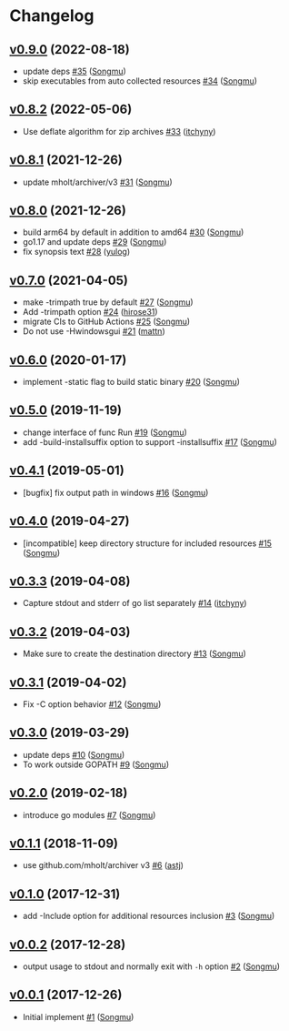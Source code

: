# Changelog

## [v0.9.0](https://github.com/Songmu/goxz/compare/v0.8.2...v0.9.0) (2022-08-18)

* update deps [#35](https://github.com/Songmu/goxz/pull/35) ([Songmu](https://github.com/Songmu))
* skip executables from auto collected resources [#34](https://github.com/Songmu/goxz/pull/34) ([Songmu](https://github.com/Songmu))

## [v0.8.2](https://github.com/Songmu/goxz/compare/v0.8.1...v0.8.2) (2022-05-06)

* Use deflate algorithm for zip archives [#33](https://github.com/Songmu/goxz/pull/33) ([itchyny](https://github.com/itchyny))

## [v0.8.1](https://github.com/Songmu/goxz/compare/v0.8.0...v0.8.1) (2021-12-26)

* update mholt/archiver/v3 [#31](https://github.com/Songmu/goxz/pull/31) ([Songmu](https://github.com/Songmu))

## [v0.8.0](https://github.com/Songmu/goxz/compare/v0.7.0...v0.8.0) (2021-12-26)

* build arm64 by default in addition to amd64 [#30](https://github.com/Songmu/goxz/pull/30) ([Songmu](https://github.com/Songmu))
* go1.17 and update deps [#29](https://github.com/Songmu/goxz/pull/29) ([Songmu](https://github.com/Songmu))
* fix synopsis text [#28](https://github.com/Songmu/goxz/pull/28) ([yulog](https://github.com/yulog))

## [v0.7.0](https://github.com/Songmu/goxz/compare/v0.6.0...v0.7.0) (2021-04-05)

* make -trimpath true by default [#27](https://github.com/Songmu/goxz/pull/27) ([Songmu](https://github.com/Songmu))
* Add -trimpath option [#24](https://github.com/Songmu/goxz/pull/24) ([hirose31](https://github.com/hirose31))
* migrate CIs to GitHub Actions [#25](https://github.com/Songmu/goxz/pull/25) ([Songmu](https://github.com/Songmu))
* Do not use -Hwindowsgui [#21](https://github.com/Songmu/goxz/pull/21) ([mattn](https://github.com/mattn))

## [v0.6.0](https://github.com/Songmu/goxz/compare/v0.5.0...v0.6.0) (2020-01-17)

* implement -static flag to build static binary [#20](https://github.com/Songmu/goxz/pull/20) ([Songmu](https://github.com/Songmu))

## [v0.5.0](https://github.com/Songmu/goxz/compare/v0.4.1...v0.5.0) (2019-11-19)

* change interface of func Run [#19](https://github.com/Songmu/goxz/pull/19) ([Songmu](https://github.com/Songmu))
* add -build-installsuffix option to support -installsuffix [#17](https://github.com/Songmu/goxz/pull/17) ([Songmu](https://github.com/Songmu))

## [v0.4.1](https://github.com/Songmu/goxz/compare/v0.4.0...v0.4.1) (2019-05-01)

* [bugfix] fix output path in windows [#16](https://github.com/Songmu/goxz/pull/16) ([Songmu](https://github.com/Songmu))

## [v0.4.0](https://github.com/Songmu/goxz/compare/v0.3.3...v0.4.0) (2019-04-27)

* [incompatible] keep directory structure for included resources [#15](https://github.com/Songmu/goxz/pull/15) ([Songmu](https://github.com/Songmu))

## [v0.3.3](https://github.com/Songmu/goxz/compare/v0.3.2...v0.3.3) (2019-04-08)

* Capture stdout and stderr of go list separately [#14](https://github.com/Songmu/goxz/pull/14) ([itchyny](https://github.com/itchyny))

## [v0.3.2](https://github.com/Songmu/goxz/compare/v0.3.1...v0.3.2) (2019-04-03)

* Make sure to create the destination directory [#13](https://github.com/Songmu/goxz/pull/13) ([Songmu](https://github.com/Songmu))

## [v0.3.1](https://github.com/Songmu/goxz/compare/v0.3.0...v0.3.1) (2019-04-02)

* Fix -C option behavior [#12](https://github.com/Songmu/goxz/pull/12) ([Songmu](https://github.com/Songmu))

## [v0.3.0](https://github.com/Songmu/goxz/compare/v0.2.0...v0.3.0) (2019-03-29)

* update deps [#10](https://github.com/Songmu/goxz/pull/10) ([Songmu](https://github.com/Songmu))
* To work outside GOPATH [#9](https://github.com/Songmu/goxz/pull/9) ([Songmu](https://github.com/Songmu))

## [v0.2.0](https://github.com/Songmu/goxz/compare/v0.1.1...v0.2.0) (2019-02-18)

* introduce go modules [#7](https://github.com/Songmu/goxz/pull/7) ([Songmu](https://github.com/Songmu))

## [v0.1.1](https://github.com/Songmu/goxz/compare/v0.1.0...v0.1.1) (2018-11-09)

* use github.com/mholt/archiver v3 [#6](https://github.com/Songmu/goxz/pull/6) ([astj](https://github.com/astj))

## [v0.1.0](https://github.com/Songmu/goxz/compare/v0.0.2...v0.1.0) (2017-12-31)

* add -Include option for additional resources inclusion [#3](https://github.com/Songmu/goxz/pull/3) ([Songmu](https://github.com/Songmu))

## [v0.0.2](https://github.com/Songmu/goxz/compare/v0.0.1...v0.0.2) (2017-12-28)

* output usage to stdout and normally exit with `-h` option [#2](https://github.com/Songmu/goxz/pull/2) ([Songmu](https://github.com/Songmu))

## [v0.0.1](https://github.com/Songmu/goxz/compare/3fde63a0...v0.0.1) (2017-12-26)

* Initial implement [#1](https://github.com/Songmu/goxz/pull/1) ([Songmu](https://github.com/Songmu))
